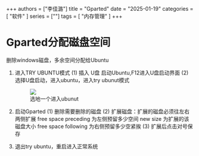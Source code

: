 +++
authors = ["李佳潞"]
title = "Gparted"
date = "2025-01-19"
categories = [
    "软件"
]
series = [""]
tags = [
   "内存管理"
]
+++

# Gparted分配磁盘空间

删除windows磁盘，多余空间分配给Ubuntu

1. 进入TRY UBUNTU模式
   (1) 插入 U盘 启动Ubuntu,F12进入U盘启动界面
   (2) 选择U盘启动，进入ubuntu，进入try ubunut模式
    <div class="container">
        <div class="image">
            <figure>
                                     <a data-fancybox="gallery" href="/images/work-record/gparted.png">
                    <img src="/images/work-record/gparted.png">
                    </a>
                    <figcaption>选地一个进入ubunut</figcaption>
            </figure>
        </div>
    </div>
2. 启动Gparted
   (1) 删除需要删除的磁盘
   (2) 扩展磁盘：扩展的磁盘必须往左右两侧扩展
        free space preceding 为左侧预留多少空间
        new size 为扩展的该磁盘大小
        free space following 为右侧预留多少空紧挨
   (3) 扩展后点击对号保存

3. 退出try ubuntu，重启进入正常系统
